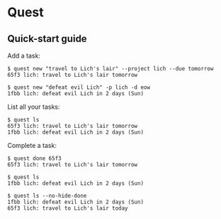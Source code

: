 
# Quest

## Quick-start guide

Add a task:

```
$ quest new "travel to Lich's lair" --project lich --due tomorrow
65f3 lich: travel to Lich's lair tomorrow

$ quest new "defeat evil Lich" -p lich -d eow
1fbb lich: defeat evil Lich in 2 days (Sun)
```

List all your tasks:

```
$ quest ls
65f3 lich: travel to Lich's lair tomorrow
1fbb lich: defeat evil Lich in 2 days (Sun)
```

Complete a task:

```
$ quest done 65f3
65f3 lich: travel to Lich's lair tomorrow

$ quest ls
1fbb lich: defeat evil Lich in 2 days (Sun)

$ quest ls --no-hide-done
1fbb lich: defeat evil Lich in 2 days (Sun)
65f3 lich: travel to Lich's lair today
```


